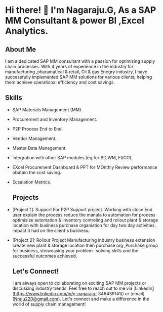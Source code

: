 # Hi there! 👋 I'm Nagaraju.G, As a SAP MM Consultant & power BI ,Excel Analytics.

## About Me
I am a dedicated SAP MM consultant with a passion for optimizing supply chain processes. With 4 years of experience in the industry for manufacturing ,pharamatical & retail, Oil & gas Enegry industry, I have successfully implemented SAP MM solutions for various clients, helping them achieve operational efficiency and cost savings.

## Skills
- SAP Materials Management (MM).
- Procurement and Inventory Management.
- P2P Process End to End.
- Vendor Management.
- Master Data Management.
- Integration with other SAP modules (eg for SD,WM, FI/CO).
- EXcel Procurement Dashboard & PPT for MOnthly Review performance obatain the cost saving.
- Ecsalation Metrics.

  ## Projects
- [Project 1]: Support For P2P Support project. Working with close End user explain the process reduce the manula to automation for process optimisize automation & inventory controling 
   and rollout plant & storage location with business purchase organiation for day two day activities. impact it had on the client's business.
- [Project 2]: Rollout Project Manufacturing industry business extension create new plant & storage location then purchase org ,Purchase group for business, showcasing your problem- 
   solving skills and the successful outcomes achieved.

  ## Let's Connect!
   I am always open to collaborating on exciting SAP MM projects or discussing industry trends. Feel free to reach out to me via [LinkedIn](https://www.linkedin.com/in/g-nagaraju- 
     346439141/) or [email] 
    (Nraju220@gmail.com).
  Let's connect and make a difference in the world of supply chain management!

  


  





